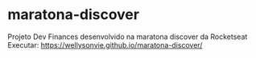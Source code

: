 # maratona-discover
Projeto Dev Finances desenvolvido na maratona discover da Rocketseat<br>
Executar: <a href="https://wellysonvie.github.io/maratona-discover/" target="_blank">https://wellysonvie.github.io/maratona-discover/</a>
